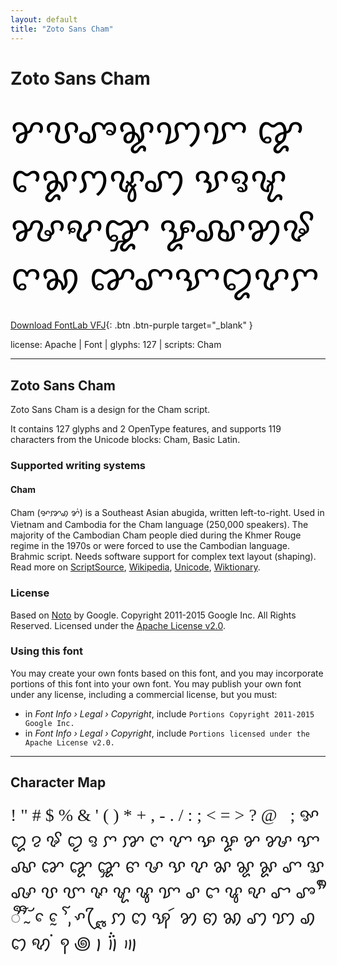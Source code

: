 ```yaml
---
layout: default
title: "Zoto Sans Cham"
---
```


# Zoto Sans Cham

<div contenteditable="true" style="font-family: 'Zoto Sans Cham'; font-size: 4em; color:black; margin: 0.5em 0 0.5em 0; line-height: 1.4em;">
ꨌꨝꨨꨘꩈꨢ ꨑꨤꨙꩀꨡꩇ ꨕꨅꨠꨍꨦꨒ ꨋꨏꩄꨃꨈꩆ ꨐꨚꨎꨁꨖꨆ
</div>

[Download FontLab VFJ](https://downgit.github.io/#/home?url=https://github.com/fontlabcom/getgo-fonts/blob/main/getgo-fonts/apache/zotosans/zotosans-cham.ttf){: .btn .btn-purple target="_blank" }

license: Apache \| Font \| glyphs: 127 \| scripts: Cham

---


## Zoto Sans Cham

Zoto Sans Cham is a design for the Cham script.

It contains 127 glyphs and 2 OpenType features, and supports 119 characters from the Unicode blocks: Cham, Basic Latin.


### Supported writing systems


#### Cham

Cham (ꨀꨇꩉ ꨌꩌ) is a Southeast Asian abugida, written left-to-right. Used in Vietnam and Cambodia for the Cham language (250,000 speakers). The majority of the Cambodian Cham people died during the Khmer Rouge regime in the 1970s or were forced to use the Cambodian language. Brahmic script. Needs software support for complex text layout (shaping). Read more on [ScriptSource](https://scriptsource.org/scr/Cham), [Wikipedia](https://en.wikipedia.org/wiki/ISO_15924:Cham), [Unicode](https://www.unicode.org/versions/Unicode13.0.0/ch16.pdf#G55659), [Wiktionary](https://en.wiktionary.org/wiki/Category:Cham_script).


### License

Based on [Noto](https://github.com/notofonts) by Google. Copyright 2011-2015 Google Inc. All Rights Reserved. Licensed under the [Apache License v2.0](https://www.apache.org/licenses/LICENSE-2.0.txt).

### Using this font

You may create your own fonts based on this font, and you may incorporate portions of this font into your own font. You may publish your own font under any license, including a commercial license, but you must:

- in _Font Info › Legal › Copyright_, include `Portions Copyright 2011-2015 Google Inc.`
- in _Font Info › Legal › Copyright_, include `Portions licensed under the Apache License v2.0.`


---

## Character Map

<div style="font-family: 'Zoto Sans Cham'; font-size: 2em;">
! " # $ % & ' ( ) * + , - . / : ; < = > ? @   ; ꨀ ꨁ ꨂ ꨃ ꨄ ꨅ ꨆ ꨇ ꨈ ꨉ ꨊ ꨋ ꨌ ꨍ ꨎ ꨏ ꨐ ꨑ ꨒ ꨓ ꨔ ꨕ ꨖ ꨗ ꨘ ꨙ ꨚ ꨛ ꨜ ꨝ ꨞ ꨟ ꨠ ꨡ ꨢ ꨣ ꨤ ꨥ ꨦ ꨧ ꨨ ꨩ ꨪ ꨫ ꨬ ꨭ ꨮ ꨯ ꨰ ꨱ ꨲ ꨳ ꨴ ꨵ ꨶ ꩀ ꩁ ꩂ ꩃ ꩄ ꩅ ꩆ ꩇ ꩈ ꩉ ꩊ ꩋ ꩌ ꩍ ꩜ ꩝ ꩞ ꩟
</div>

